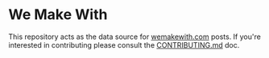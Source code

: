# We Make With

This repository acts as the data source for [wemakewith.com](https://wemakewith.com) posts. If you're interested in contributing please consult the [CONTRIBUTING.md](CONTRIBUTING.md) doc.
